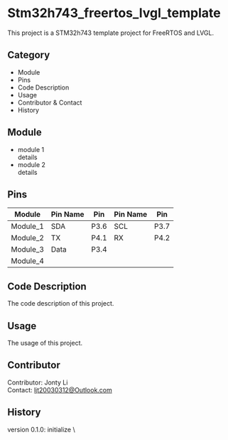 # Stm32h743_freertos_lvgl_template

This project is a STM32h743 template project for FreeRTOS and LVGL.


## Category

- Module
- Pins
- Code Description
- Usage
- Contributor & Contact
- History

## Module

- module 1 \
  details
- module 2 \
  details

## Pins

| Module | Pin Name | Pin | Pin Name | Pin | 
| --- | ---| --- | ---| ---| 
| Module_1 | SDA | P3.6 | SCL | P3.7 | 
| Module_2 | TX | P4.1 | RX | P4.2 | 
| Module_3 | Data | P3.4 |  |  | 
| Module_4 |  |  |  |  | 

## Code Description

The code description of this project.

## Usage

The usage of this project.

## Contributor

Contributor: Jonty Li \
Contact: ljt20030312@Outlook.com

## History

version 0.1.0: initialize \